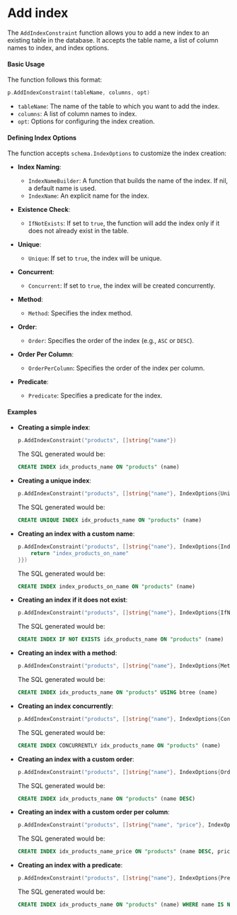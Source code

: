 # Add index

The `AddIndexConstraint` function allows you to add a new index to an existing table in the database. It accepts the table name, a list of column names to index, and index options.

#### Basic Usage

The function follows this format:

```go
p.AddIndexConstraint(tableName, columns, opt)
```

- `tableName`: The name of the table to which you want to add the index.
- `columns`: A list of column names to index.
- `opt`: Options for configuring the index creation.

#### Defining Index Options

The function accepts `schema.IndexOptions` to customize the index creation:

- **Index Naming**:
    - `IndexNameBuilder`: A function that builds the name of the index. If nil, a default name is used.
    - `IndexName`: An explicit name for the index.

- **Existence Check**:
    - `IfNotExists`: If set to `true`, the function will add the index only if it does not already exist in the table.

- **Unique**:
    - `Unique`: If set to `true`, the index will be unique.

- **Concurrent**:
    - `Concurrent`: If set to `true`, the index will be created concurrently.

- **Method**:
    - `Method`: Specifies the index method.

- **Order**:
    - `Order`: Specifies the order of the index (e.g., `ASC` or `DESC`).

- **Order Per Column**:
    - `OrderPerColumn`: Specifies the order of the index per column.

- **Predicate**:
    - `Predicate`: Specifies a predicate for the index.

#### Examples

- **Creating a simple index**:

    ```go
    p.AddIndexConstraint("products", []string{"name"})
    ```

  The SQL generated would be:

    ```sql
    CREATE INDEX idx_products_name ON "products" (name)
    ```

- **Creating a unique index**:

    ```go
    p.AddIndexConstraint("products", []string{"name"}, IndexOptions{Unique: true})
    ```

  The SQL generated would be:

    ```sql
    CREATE UNIQUE INDEX idx_products_name ON "products" (name)
    ```

- **Creating an index with a custom name**:

    ```go
    p.AddIndexConstraint("products", []string{"name"}, IndexOptions{IndexNameBuilder: func(table schema.TableName, columns []string) string {
        return "index_products_on_name"
    }})
    ```

  The SQL generated would be:

    ```sql
    CREATE INDEX index_products_on_name ON "products" (name)
    ```

- **Creating an index if it does not exist**:

    ```go
    p.AddIndexConstraint("products", []string{"name"}, IndexOptions{IfNotExists: true})
    ```

  The SQL generated would be:

    ```sql
    CREATE INDEX IF NOT EXISTS idx_products_name ON "products" (name)
    ```

- **Creating an index with a method**:

    ```go
    p.AddIndexConstraint("products", []string{"name"}, IndexOptions{Method: "btree"})
    ```

  The SQL generated would be:

    ```sql
    CREATE INDEX idx_products_name ON "products" USING btree (name)
    ```

- **Creating an index concurrently**:

    ```go
    p.AddIndexConstraint("products", []string{"name"}, IndexOptions{Concurrent: true})
    ```

  The SQL generated would be:

    ```sql
    CREATE INDEX CONCURRENTLY idx_products_name ON "products" (name)
    ```

- **Creating an index with a custom order**:

    ```go
    p.AddIndexConstraint("products", []string{"name"}, IndexOptions{Order: "DESC"})
    ```

  The SQL generated would be:

    ```sql
    CREATE INDEX idx_products_name ON "products" (name DESC)
    ```

- **Creating an index with a custom order per column**:

    ```go
    p.AddIndexConstraint("products", []string{"name", "price"}, IndexOptions{OrderPerColumn: map[string]string{"name": "DESC"}})
    ```

  The SQL generated would be:

    ```sql
    CREATE INDEX idx_products_name_price ON "products" (name DESC, price)
    ```

- **Creating an index with a predicate**:

    ```go
    p.AddIndexConstraint("products", []string{"name"}, IndexOptions{Predicate: "name IS NOT NULL"})
    ```

  The SQL generated would be:

    ```sql
    CREATE INDEX idx_products_name ON "products" (name) WHERE name IS NOT NULL
    ```

